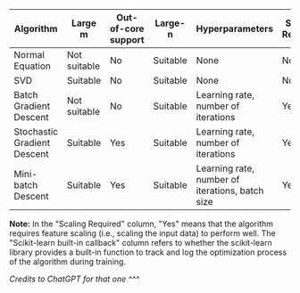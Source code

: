 
| Algorithm | Large m | Out-of-core support | Large-n | Hyperparameters | Scaling Required | Scikit-learn built-in callback |
|-----------|---------|---------------------|---------|-----------------|------------------|--------------------------------|
| Normal Equation | Not suitable | No | Suitable | None | No | N/A |
| SVD | Suitable | No | Suitable | None | No | LinearRegression |
| Batch Gradient Descent | Not suitable | No | Suitable | Learning rate, number of iterations | Yes | SGDRegressor |
| Stochastic Gradient Descent | Suitable | Yes | Suitable | Learning rate, number of iterations | Yes | SGDRegressor |
| Mini-batch Descent | Suitable | Yes | Suitable | Learning rate, number of iterations, batch size | Yes | SGDRegressor |

**Note:** In the "Scaling Required" column, "Yes" means that the algorithm requires feature scaling (i.e., scaling the input data) to perform well. The "Scikit-learn built-in callback" column refers to whether the scikit-learn library provides a built-in function to track and log the optimization process of the algorithm during training.

*Credits to ChatGPT for that one ^^^*